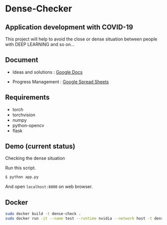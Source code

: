 Dense-Checker
===

## Application development with COVID-19

This project will help to avoid the close or dense situation between people with DEEP LEARNING and so on...

## Document

* Ideas and solutions : [Google Docs](https://docs.google.com/document/d/1SBujBopHUcR5McblwqASUc4pZSVqQubFaBeCCH0w1pM/edit?usp=sharing)

* Progress Management : [Google Spread Sheets](https://docs.google.com/spreadsheets/d/1siRg7qTlEc6rQirJbn1OY48E0qZ5ZRyTXaP1s8RAq74/edit?usp=sharing)

## Requirements

* torch
* torchvision
* numpy
* python-opencv
* flask

## Demo (current status)

Checking the dense situation

Run this script.
```bash
$ python app.py
```

And open `localhost:8000` on web browser. 

## Docker

```bash
sudo docker build -t dense-check .
sudo docker run -it --name test --runtime nvidia --network host -t dense-check
```